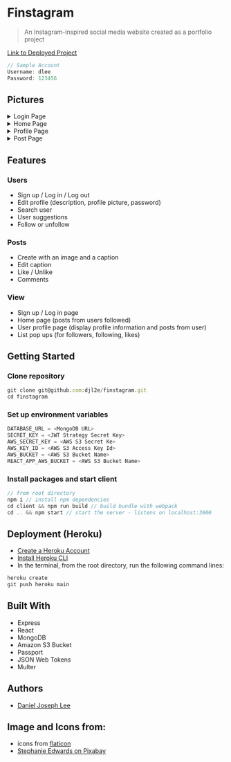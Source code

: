 # Finstagram
> An Instagram-inspired social media website created as a portfolio project

[Link to Deployed Project](https://stormy-stream-02714.herokuapp.com/)

```js
// Sample Account
Username: dlee
Password: 123456
```

## Pictures
<details>
 <summary>Login Page</summary>
 <img src="./readme_images/login1" name="login page">
 <img src="./readme_images/login2" name="signup page">
</details>
<details>
 <summary>Home Page</summary>
 <img src="./readme_images/home1" name="home page">
 <img src="./readme_images/home2" name="search bar">
</details>
<details>
 <summary>Profile Page</summary>
 <img src="./readme_images/profile1" name="user profile page">
 <img src="./readme_images/profile2" name="user following list">
 <img src="./readme_images/profile3" name="other user profile page">
</details>
<details>
 <summary>Post Page</summary>
 <img src="./readme_images/post1" name="user post page">
 <img src="./readme_images/post2" name="anoter user post page">
 <img src="./readme_images/post3" name="post liked list">
</details>

## Features

### Users
- Sign up / Log in / Log out
- Edit profile (description, profile picture, password)
- Search user
- User suggestions
- Follow or unfollow

### Posts
- Create with an image and a caption
- Edit caption
- Like / Unlike
- Comments

### View
- Sign up / Log in page
- Home page (posts from users followed)
- User profile page (display profile information and posts from user)
- List pop ups (for followers, following, likes)

## Getting Started

### Clone repository
```js
git clone git@github.com:djl2e/finstagram.git
cd finstagram
```

### Set up environment variables
```js
DATABASE_URL = <MongoDB URL>
SECRET_KEY = <JWT Strategy Secret Key>
AWS_SECRET_KEY = <AWS S3 Secret Ke>
AWS_KEY_ID = <AWS S3 Access Key Id>
AWS_BUCKET = <AWS S3 Bucket Name>
REACT_APP_AWS_BUCKET = <AWS S3 Bucket Name>
```

### Install packages and start client
```js
// from root directory
npm i // install npm dependencies
cd client && npm run build // build bundle with webpack
cd .. && npm start // start the server - listens on localhost:3000
```

## Deployment (Heroku)
- [Create a Heroku Account](https://id.heroku.com/login)
- [Install Heroku CLI](https://devcenter.heroku.com/articles/heroku-cli)
- In the terminal, from the root directory, run the following command lines:

```js
heroku create
git push heroku main
```

## Built With
- Express
- React
- MongoDB
- Amazon S3 Bucket
- Passport
- JSON Web Tokens
- Multer

## Authors
- [Daniel Joseph Lee](https://github.com/djl2e)

## Image and Icons from:
- icons from [flaticon](https://www.flaticon.com)
- [Stephanie Edwards on Pixabay](https://pixabay.com/users/wanderercreative-855399/?utm_source=link-attribution&amp;utm_medium=referral&amp;utm_campaign=image&amp;utm_content=973460)
